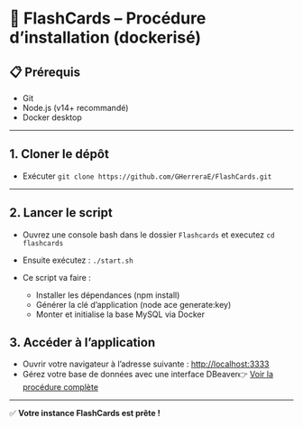 # 🚀 FlashCards – Procédure d’installation (dockerisé)

## 📋 Prérequis

- Git
- Node.js (v14+ recommandé)
- Docker desktop

---

## 1. Cloner le dépôt

- Exécuter `git clone https://github.com/GHerreraE/FlashCards.git`

---

## 2. Lancer le script

- Ouvrez une console bash dans le dossier `Flashcards` et executez `cd flashcards`
- Ensuite exécutez : `./start.sh`
- Ce script va faire :

  - Installer les dépendances (npm install)
  - Générer la clé d’application (node ace generate:key)
  - Monter et initialise la base MySQL via Docker

## 3. Accéder à l’application

- Ouvrir votre navigateur à l’adresse suivante : [http://localhost:3333](http://localhost:3333/home)
- Gérez votre base de données avec une interface DBeaver👉 [Voir la procédure complète](./readme/connexion-db-dev.md)

---

✅ **Votre instance FlashCards est prête !**
